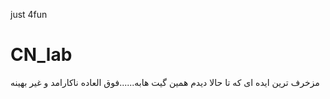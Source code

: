 just 4fun
# CN_lab
مزخرف ترین ایده ای که تا حالا دیدم همین گیت هابه......فوق العاده ناکارامد و غیر بهینه
